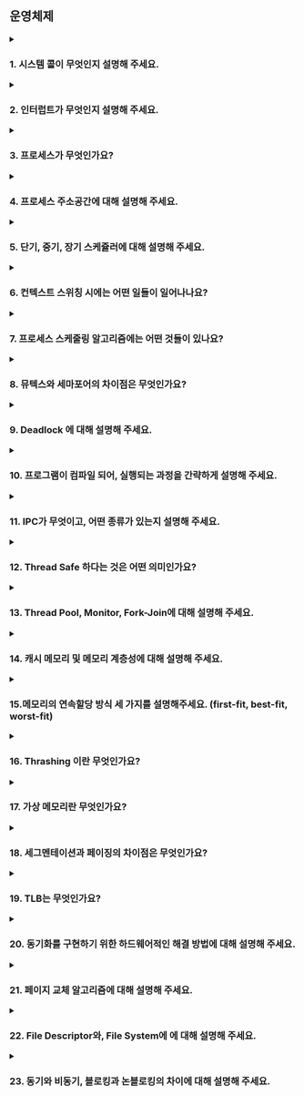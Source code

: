 ## 운영체제

<details>
  <summary><h3>1. 시스템 콜이 무엇인지 설명해 주세요.</h3></summary>
<ul>
<li> 우리가 사용하는 시스템 콜의 예시를 들어주세요.</li>
<li> 시스템 콜이, 운영체제에서 어떤 과정으로 실행되는지 설명해 주세요.</li>
<li> 시스템 콜의 유형에 대해 설명해 주세요.</li>
<li> 운영체제의 Dual Mode 에 대해 설명해 주세요.</li>
<li> 서로 다른 시스템 콜을 어떻게 구분할 수 있을까요?</li>
</ul>
</details>

<details>
  <summary><h3>2. 인터럽트가 무엇인지 설명해 주세요.</h3></summary>
<ul>
<li> 인터럽트는 어떻게 처리하나요?</li>
  CPU Interrupt Line을 통해 Interrupt 설정 -> 하던 일을 PCB에 저장 후 Interrupt vector에서 ISR 주소를 찾아 실행 -> PCB에서 다시 복구
<li> Polling 방식에 대해 설명해 주세요.</li>
<li> HW / SW 인터럽트에 대해 설명해 주세요.</li>
<li> Syscall은 인터럽트인가요?.</li>
</ul>
</details>

<details>
  <summary><h3>3. 프로세스가 무엇인가요?</h3></summary>
<ul>
<li> 프로그램과 프로세스, 스레드의 차이에 대해 설명해 주세요.</li>
<li> PCB가 무엇인가요?</li>
<li> 그렇다면, 스레드는 PCB를 갖고 있을까요?</li>
<li> 리눅스에서, 프로세스와 스레드는 각각 어떻게 생성될까요?</li>
<li> 자식 프로세스가 상태를 알리지 않고 죽거나, 부모 프로세스가 먼저 죽게 되면 어떻게 처리하나요?</li>
<li> 리눅스에서, 데몬프로세스에 대해 설명해 주세요.</li>
</ul>
</details>

<details>
  <summary><h3>4. 프로세스 주소공간에 대해 설명해 주세요.</h3></summary>
<ul>
<li> 초기화 하지 않은 변수들은 어디에 저장될까요?</li>
<li> 일반적인 주소공간 그림처럼, Stack과 Heap의 크기는 매우 크다고 할 수 있을까요? 그렇지 않다면, 그 크기는 언제 결정될까요?</li>
<li> Stack과 Heap 공간에 대해, 접근 속도가 더 빠른 공간은 어디일까요?</li>
<li> 다음과 같이 공간을 분할하는 이유가 있을까요?</li>
  https://stackoverflow.com/questions/7873579/why-is-a-processs-address-space-divided-into-four-segments-text-data-stack-a
<li> 스레드의 주소공간은 어떻게 구성되어 있을까요?</li>
  https://velog.io/@klm03025/%EC%9A%B4%EC%98%81%EC%B2%B4%EC%A0%9C-%ED%94%84%EB%A1%9C%EC%84%B8%EC%8A%A4-%EC%A3%BC%EC%86%8C-%EA%B3%B5%EA%B0%84
</ul>
</details>

<details>
  <summary><h3>5. 단기, 중기, 장기 스케쥴러에 대해 설명해 주세요.</h3></summary>
<ul>
<li> 현대 OS에는 단기, 중기, 장기 스케쥴러를 모두 사용하고 있나요?</li>
  https://kosaf04pyh.tistory.com/191
<li> 프로세스의 스케쥴링 상태에 대해 설명해 주세요.</li>
<li> preemptive/non-preemptive 에서 존재할 수 없는 상태가 있을까요?</li>
  ???
  https://umbum.dev/60
<li> Memory가 부족할 경우, Process는 어떠한 상태로 변화할까요?</li>
</ul>
</details>

<details>
  <summary><h3>6. 컨텍스트 스위칭 시에는 어떤 일들이 일어나나요?</h3></summary>
<ul>
<li> 프로세스와 쓰레드는 컨텍스트 스위칭이 발생했을 때 어떤 차이가 있을까요?</li>
<li> 컨텍스트 스위칭이 발생할 때, 기존의 프로세스 정보는 커널스택에 어떠한 형식으로 저장되나요?</li>
  PC, SP
<li> 컨텍스트 스위칭은 언제 일어날까요?</li>
</ul>
</details>

<details>
  <summary><h3>7. 프로세스 스케줄링 알고리즘에는 어떤 것들이 있나요?</h3></summary>
<ul>
<li> RR을 사용할 때, Time Slice에 따른 trade-off를 설명해 주세요.</li>
<li> 싱글 스레드 CPU 에서 상시로 돌아가야 하는 프로세스가 있다면, 어떤 스케쥴링 알고리즘을 사용하는 것이 좋을까요? 또 왜 그럴까요?</li>
<li> 동시성과 병렬성의 차이에 대해 설명해 주세요.</li>
<li> 타 스케쥴러와 비교하여, Multi-level Feedback Queue는 어떤 문제점들을 해결한다고 볼 수 있을까요?</li>
  https://jhnyang.tistory.com/156
</ul>
</details>

<details>
  <summary><h3>8. 뮤텍스와 세마포어의 차이점은 무엇인가요?</h3></summary>
<ul>
<li> 이진 세마포어와 뮤텍스의 차이에 대해 설명해 주세요.</li>
  https://blog.seongjun.kr/26-difference-between-binary-semaphore-and-mutex/
<li> 뮤텍스 구현 </li>
  compare and swap
</details>

<details>
  <summary><h3>9. Deadlock 에 대해 설명해 주세요.</h3></summary>
<ul>
<li> Deadlock 이 동작하기 위한 4가지 조건에 대해 설명해 주세요.</li>
<li> 그렇다면 3가지만 충족하면 왜 Deadlock 이 발생하지 않을까요?</li>
<li> 어떤 방식으로 예방할 수 있을까요?</li>
<li> 왜 현대 OS는 Deadlock을 처리하지 않을까요?</li>
  교착 상태를 무시하는 것이 다른 처리 방법과 비교해 비용이 적게 듭니다.
  많은 시스템에서 교착 상태는 드물게 발생하기 때문에 교착 상태 처리에 대한 부가적인 비용은 그만한 가치가 없기 때문입니다.
  그러므로, 교착 상태를 처리하는 프로그램을 작성하는 것은 개발자 몫이다.
<li> Wait Free와 Lock Free를 비교해 주세요.</li>
</ul>
</details>

<details>
  <summary><h3>10. 프로그램이 컴파일 되어, 실행되는 과정을 간략하게 설명해 주세요.</h3></summary>
<ul>
<li> 링커와, 로더의 차이에 대해 설명해 주세요.</li>
<li> 컴파일 언어와 인터프리터 언어의 차이에 대해 설명해 주세요.</li>
<li> JIT에 대해 설명해 주세요.</li>
<li> 본인이 사용하는 언어는, 어떤식으로 컴파일 및 실행되는지 설명해 주세요.</li>
</ul>
</details>

<details>
  <summary><h3>11. IPC가 무엇이고, 어떤 종류가 있는지 설명해 주세요.</h3></summary>
<ul>
<li> Shared Memory가 무엇이며, 사용할 때 유의해야 할 점에 대해 설명해 주세요.</li>
<li> 메시지 큐는 단방향이라고 할 수 있나요?</li>
</ul>
</details>

<details>
  <summary><h3>12. Thread Safe 하다는 것은 어떤 의미인가요?</h3></summary>
<ul>
<li> Thread Safe 를 보장하기 위해 어떤 방법을 사용할 수 있나요?</li>
<li> Peterson's Algorithm 이 무엇이며, 한계점에 대해 설명해 주세요.</li>
<li> Race Condition 이 무엇인가요?</li>
</ul>
</details>

<details>
  <summary><h3>13. Thread Pool, Monitor, Fork-Join에 대해 설명해 주세요.</h3></summary>
<ul>
</ul>
</details>

<details>
  <summary><h3>14. 캐시 메모리 및 메모리 계층성에 대해 설명해 주세요.</h3></summary>
<ul>
<li> 캐시 메모리는 어디에 위치해 있나요?</li>
<li> L1, L2 캐시에 대해 설명해 주세요.</li>
<li> 캐시에 올라오는 데이터는 어떻게 관리되나요?</li>
<li> 캐시간의 동기화는 어떻게 이루어지나요?</li>
<li> 캐시 메모리의 Mapping 방식에 대해 설명해 주세요.</li>
<li> 캐시의 지역성에 대해 설명해 주세요.</li>
<li> 캐시의 지역성을 기반으로, 이차원 배열을 가로/세로로 탐색했을 때의 성능 차이에 대해 설명해 주세요.</li>
</ul>
</details>

<details>
  <summary><h3>15.메모리의 연속할당 방식 세 가지를 설명해주세요. (first-fit, best-fit, worst-fit)</h3></summary>
<ul>
<li> worst-fit 은 언제 사용할 수 있을까요?</li>
<li> 성능이 가장 좋은 알고리즘은 무엇일까요?</li>
</ul>
</details>

<details>
  <summary><h3>16. Thrashing 이란 무엇인가요?</h3></summary>
<ul>
<li> Thrashing 발생 시, 어떻게 완화할 수 있을까요?</li>
</ul>
</details>

<details>
  <summary><h3>17. 가상 메모리란 무엇인가요?</h3></summary>
<ul>
<li> 가상 메모리가 가능한 이유가 무엇일까요?</li>
<li> Page Fault가 발생했을 때, 어떻게 처리하는지 설명해 주세요.</li>
<li> 페이지 크기에 대한 Trade-Off를 설명해 주세요.</li>
<li> 페이지 크기가 커지면, 페이지 폴트가 더 많이 발생한다고 할 수 있나요?</li>
</ul>
</details>

<details>
  <summary><h3>18. 세그멘테이션과 페이징의 차이점은 무엇인가요?</h3></summary>
<ul>
<li> 페이지와 프레임의 차이에 대해 설명해 주세요.</li>
<li> 내부 단편화와, 외부 단편화에 대해 설명해 주세요.</li>
<li> 페이지에서 실제 주소를 어떻게 가져올 수 있는지 설명해 주세요.</li>
<li> 어떤 주소공간이 있을 때, 이 공간이 수정 가능한지 확인할 수 있는 방법이 있나요?</li>
<li> 32비트에서, 페이지의 크기가 1kb 이라면 페이지 테이블의 최대 크기는 몇 개일까요?</li>
</ul>
</details>

<details>
  <summary><h3>19. TLB는 무엇인가요?</h3></summary>
<ul>
<li> TLB를 쓰면 왜 빨라지나요?</li>
<li> MMU가 무엇인가요?</li>
<li> TLB와 MMU는 어디에 위치해 있나요?</li>
</ul>
</details>

<details>
  <summary><h3>20. 동기화를 구현하기 위한 하드웨어적인 해결 방법에 대해 설명해 주세요.</h3></summary>
<ul>
  CAS, Atomic Variable
<li> volatile 키워드는 어떤 의미가 있나요?</li>
<li> 싱글코어가 아니라 멀티코어라면, 어떻게 동기화가 이뤄질까요?</li>
</ul>
</details>

<details>
  <summary><h3>21. 페이지 교체 알고리즘에 대해 설명해 주세요.</h3></summary>
<ul>
<li> LRU 알고리즘은 어떤 특성을 이용한 알고리즘이라고 할 수 있을까요?</li>
<li> LRU 알고리즘을 구현한다면, 어떻게 구현할 수 있을까요?</li>
</ul>
</details>

<details>
  <summary><h3>22. File Descriptor와, File System에 에 대해 설명해 주세요.</h3></summary>
<ul>
<li> I-Node가 무엇인가요?</li>
</ul>
</details>

<details>
  <summary><h3>23. 동기와 비동기, 블로킹과 논블로킹의 차이에 대해 설명해 주세요.</h3></summary>
<ul>
<li> 그렇다면, 동기이면서 논블로킹이고, 비동기이면서 블로킹인 경우는 의미가 있다고 할 수 있나요?</li>
<li> I/O 멀티플렉싱에 대해 설명해 주세요.</li>
</ul>
</details>
